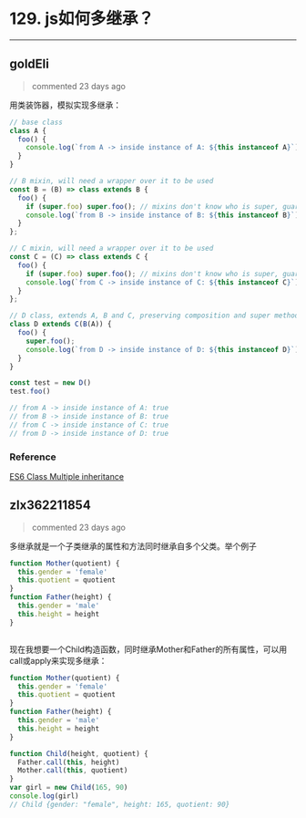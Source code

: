 
 # 129. js如何多继承？ 
  
 ***
## goldEli 
 > commented 23 days ago 

用类装饰器，模拟实现多继承：


```javascript
// base class
class A {  
  foo() {
    console.log(`from A -> inside instance of A: ${this instanceof A}`);
  }
}

// B mixin, will need a wrapper over it to be used
const B = (B) => class extends B {
  foo() {
    if (super.foo) super.foo(); // mixins don't know who is super, guard against not having the method
    console.log(`from B -> inside instance of B: ${this instanceof B}`);
  }
};

// C mixin, will need a wrapper over it to be used
const C = (C) => class extends C {
  foo() {
    if (super.foo) super.foo(); // mixins don't know who is super, guard against not having the method
    console.log(`from C -> inside instance of C: ${this instanceof C}`);
  }
};

// D class, extends A, B and C, preserving composition and super method
class D extends C(B(A)) {  
  foo() {
    super.foo();
    console.log(`from D -> inside instance of D: ${this instanceof D}`);
  }
}

const test = new D()
test.foo()

// from A -> inside instance of A: true
// from B -> inside instance of B: true
// from C -> inside instance of C: true
// from D -> inside instance of D: true

```

### Reference

[ES6 Class Multiple inheritance](https://stackoverflow.com/questions/29879267/es6-class-multiple-inheritance)
## zlx362211854 
 > commented 23 days ago 

多继承就是一个子类继承的属性和方法同时继承自多个父类。举个例子

```js
function Mother(quotient) {
  this.gender = 'female'
  this.quotient = quotient
}
function Father(height) {
  this.gender = 'male'
  this.height = height
}



```
现在我想要一个Child构造函数，同时继承Mother和Father的所有属性，可以用call或apply来实现多继承：

```js
function Mother(quotient) {
  this.gender = 'female'
  this.quotient = quotient
}
function Father(height) {
  this.gender = 'male'
  this.height = height
}

function Child(height, quotient) {
  Father.call(this, height)
  Mother.call(this, quotient)
}
var girl = new Child(165, 90)
console.log(girl)
// Child {gender: "female", height: 165, quotient: 90}

```
